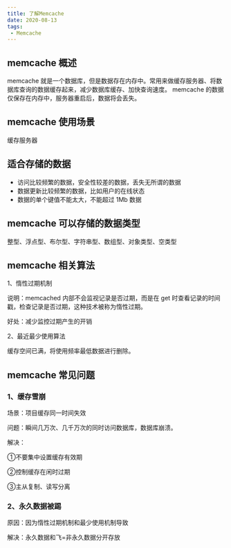 ```yaml
---
title: 了解Memcache
date: 2020-08-13
tags:
 - Memcache
---
```


## memcache 概述
memcache 就是一个数据库，但是数据存在内存中。常用来做缓存服务器、将数据库查询的数据缓存起来，减少数据库缓存、加快查询速度。
memcache 的数据仅保存在内存中，服务器重启后，数据将会丢失。

## memcache 使用场景
缓存服务器

## 适合存储的数据
- 访问比较频繁的数据，安全性较差的数据，丢失无所谓的数据
- 数据更新比较频繁的数据，比如用户的在线状态
- 数据的单个键值不能太大，不能超过 1Mb 数据

## memcache 可以存储的数据类型
整型、浮点型、布尔型、字符串型、数组型、对象类型、空类型

## memcache 相关算法

1、惰性过期机制

说明：memcached 内部不会监视记录是否过期，而是在 get 时查看记录的时间戳，检查记录是否过期，这种技术被称为惰性过期。

好处：减少监控过期产生的开销

2、最近最少使用算法

缓存空间已满，将使用频率最低数据进行删除。

## memcache 常见问题

### 1、缓存雪崩

场景：项目缓存同一时间失效

问题：瞬间几万次、几千万次的同时访问数据库，数据库崩溃。

解决：

①不要集中设置缓存有效期

②控制缓存在闲时过期

③主从复制、读写分离

### 2、永久数据被踢

原因：因为惰性过期机制和最少使用机制导致

解决：永久数据和飞=非永久数据分开存放

​                                                                                                                                               